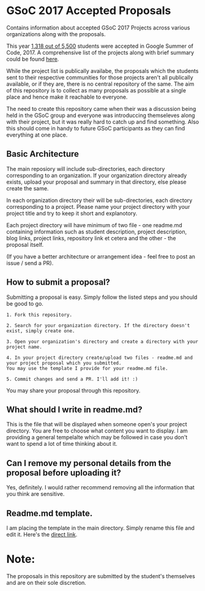 # GSoC 2017 Accepted Proposals

Contains information about accepted GSoC 2017 Projects across various organizations along with the proposals.

This year [1,318 out of 5,500](https://opensource.googleblog.com/2017/05/students-start-your-engineerings.html "Stats from Google open-source blog.") students were accepted in Google Summer of Code, 2017. A comprehensive list of the projects along with brief summary could be found [here](https://summerofcode.withgoogle.com/projects/ "Projects accepted into GSoC 2017.").

While the project list is publically availabe, the proposals which the students sent to their respective communities for those projects aren't all publically available, or if they are, there is no central repository of the same. The aim of this repository is to collect as many proposals as possible at a single place and hence make it reachable to everyone.

The need to create this repository came when their was a discussion being held in the GSoC group and everyone was introduccing themseleves along with their project, but it was really hard to catch up and find something. Also this should come in handy to future GSoC participants as they can find everything at one place.

## Basic Architecture

The main reposiory will include sub-directories, each directory corresponding to an organization. If your organization directory already exists, upload your proposal and summary in that directory, else please create the same.

In each organization directory their will be sub-directories, each directory corresponding to a project. Please name your project directory with your project title and try to keep it short and explanotory.

Each project directory will have minimum of two file - one readme.md containing information such as student description, project description, blog links, project links, repository link et cetera and the other - the proposal itself.

(If you have a better architecture or arrangement idea - feel free to post an issue / send a PR).

## How to submit a proposal?

Submitting a proposal is easy. Simply follow the listed steps and you should be good to go.

```
1. Fork this repository.  

2. Search for your organization directory. If the directory doesn't exist, simply create one.  

3. Open your organization's directory and create a directory with your project name.  

4. In your project directory create/upload two files - readme.md and your project proposal which you submitted.
You may use the template I provide for your readme.md file.  

5. Commit changes and send a PR. I'll add it! :)

```

You may share your proposal through this repository.

## What should I write in readme.md?

This is the file that will be displayed when someone open's your project directory. You are free to choose what content you want to display. I am providing a general tempelalte which may be followed in case you don't want to spend a lot of time thinking about it.

## Can I remove my personal details from the proposal before uploading it?

Yes, definitely. I would rather recommend removing all the information that you think are sensitive.

## Readme.md template.

I am placing the template in the main directory. Simply rename this file and edit it. Here's the [direct link](https://github.com/saurabhshri/GSoC-2017-Accepted-Proposals/blob/master/readme-template.md "readme.md template.").

# Note:

The proposals in this repository are submitted by the student's themselves and are on their sole discretion.
